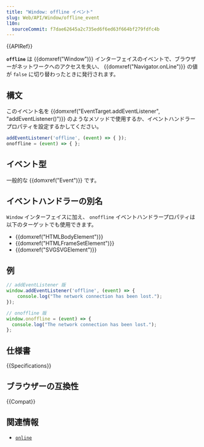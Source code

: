 ```yaml
---
title: "Window: offline イベント"
slug: Web/API/Window/offline_event
l10n:
  sourceCommit: f7dae62645a2c735ed6f6ed63f664bf279fdfc4b
---
```


{{APIRef}}

**`offline`** は {{domxref("Window")}} インターフェイスのイベントで、ブラウザーがネットワークへのアクセスを失い、 {{domxref("Navigator.onLine")}} の値が `false` に切り替わったときに発行されます。

## 構文

このイベント名を {{domxref("EventTarget.addEventListener", "addEventListener()")}} のようなメソッドで使用するか、イベントハンドラープロパティを設定するかしてください。

```js
addEventListener('offline', (event) => { });
onoffline = (event) => { };
```

## イベント型

一般的な {{domxref("Event")}} です。

## イベントハンドラーの別名

`Window` インターフェイスに加え、 `onoffline` イベントハンドラープロパティは以下のターゲットでも使用できます。

- {{domxref("HTMLBodyElement")}}
- {{domxref("HTMLFrameSetElement")}}
- {{domxref("SVGSVGElement")}}

## 例

```js
// addEventListener 版
window.addEventListener('offline', (event) => {
    console.log("The network connection has been lost.");
});

// onoffline 版
window.onoffline = (event) => {
  console.log("The network connection has been lost.");
};
```

## 仕様書

{{Specifications}}

## ブラウザーの互換性

{{Compat}}

## 関連情報

- [`online`](/ja/docs/Web/API/Window/online_event)
